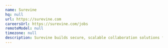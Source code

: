 ```yaml
---
name: Surevine
hq: null
url: https://surevine.com
careersUrl: https://surevine.com/jobs
remoteModel: null
timezone: null
description: Surevine builds secure, scalable collaboration solutions for the most security conscious organisations.
---
```

